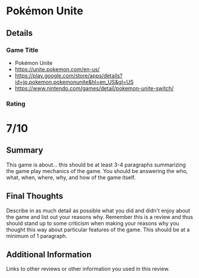 # Pokémon Unite

## Details

### Game Title

* Pokémon Unite
* https://unite.pokemon.com/en-us/
* https://play.google.com/store/apps/details?id=jp.pokemon.pokemonunite&hl=en_US&gl=US
* https://www.nintendo.com/games/detail/pokemon-unite-switch/

### Rating

# 7/10

## Summary

This game is about... this should be at least 3-4 paragraphs summarizing the
game play mechanics of the game. You should be answering the who, what,
when, where, why, and how of the game itself.

## Final Thoughts

Describe in as much detail as possible what you did and didn't enjoy about the
game and list out your reasons why. Remember this is a review and thus should
stand up to some criticism when making your reasons why you thought this way
about particular features of the game. This should be at a minimum of 1
paragraph.

## Additional Information

Links to other reviews or other information you used in this review.

